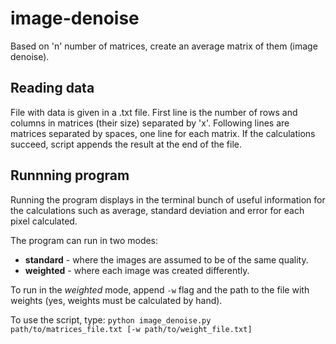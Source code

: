 # image-denoise
Based on 'n' number of matrices, create an average matrix of them (image denoise).

## Reading data
File with data is given in a .txt file.
First line is the number of rows and columns in matrices (their size) separated by 'x'.
Following lines are matrices separated by spaces, one line for each matrix.
If the calculations succeed, script appends the result at the end of the file.

## Runnning program
Running the program displays in the terminal bunch of useful information for the calculations
such as average, standard deviation and error for each pixel calculated.

The program can run in two modes:
+ **standard** - where the images are assumed to be of the same quality.
+ **weighted** - where each image was created differently.

To run in the _weighted_ mode, append `-w` flag and the path to the file
with weights (yes, weights must be calculated by hand).

To use the script, type: `python image_denoise.py path/to/matrices_file.txt [-w path/to/weight_file.txt]`
